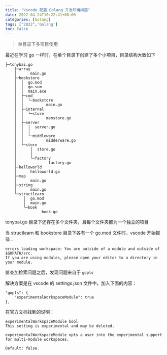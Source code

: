 ```yaml
---
title: "Vscode 配置 Golang 开发环境问题"
date: 2022-04-24T10:22:41+08:00
categories: [Golang]
tags: ["2022",'Golang']
toc: false
---
```


> 单目录下多项目使用

最近在学习 go 一样时，在单个目录下创建了多个小项目，目录结构大致如下

```
├─tonybai.go
    ├─array
    │      main.go
    ├─bookstore
    │  │  go.mod
    │  │  go.sum
    │  │  main.exe
    │  ├─cmd
    │  │  └─bookstore
    │  │          main.go
    │  ├─internal
    │  │  └─store
    │  │          memstore.go
    │  ├─server
    │  │  │  server.go
    │  │  │
    │  │  └─middleware
    │  │          midderware.go
    │  └─store
    │      │  store.go
    │      │
    │      └─factory
    │              factory.go
    ├─helloworld
    │      helloworld.go
    ├─map
    │      main.go
    ├─string
    │      main.go
    └─structlearn
        │  go.mod
        │  main.go
        └─book
                book.go
```

tonybai.go 目录下还存在多个文件夹，且每个文件夹都为一个独立的项目

当 structlearn 和 bookstore 目录下各有一个 go.mod 文件时，vscode 开始报错：

```
errors loading workspace: You are outside of a module and outside of $GOPATH/src.
If you are using modules, please open your editor to a directory in your module.
```

排查加检索问题之后，发现问题来自于 `gopls`

解决方案是在 vscode 的 settings.json 文件中，加入下面的内容：

```
"gopls": {
    "experimentalWorkspaceModule": true
},
```

在官方文档找到的说明：
```
experimentalWorkspaceModule bool
This setting is experimental and may be deleted.

experimentalWorkspaceModule opts a user into the experimental support for multi-module workspaces.

Default: false.
```